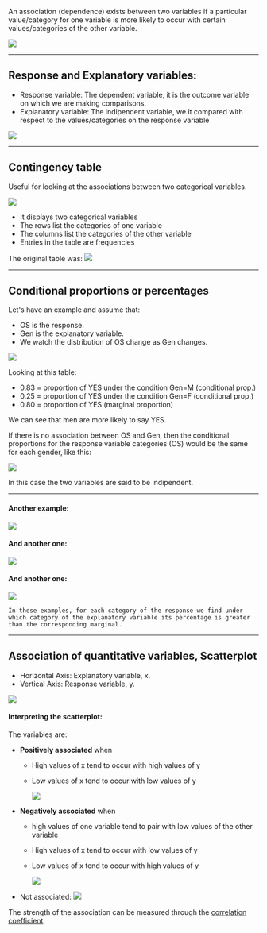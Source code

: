 An association (dependence) exists between two variables if a particular value/category for one variable is more likely to occur with certain values/categories of the other variable.

![](../z_images/Pasted%20image%2020230302144744.png)

---

## Response and Explanatory variables:

- Response variable: The dependent variable, it is the outcome variable on which we are making comparisons.
- Explanatory variable: The indipendent variable, we it compared with respect to the values/categories on the response variable

![](../z_images/Pasted%20image%2020230302145139.png)

---

## Contingency table

Useful for looking at the associations between two categorical variables.

![](../z_images/Pasted%20image%2020230302145417.png)

- It displays two categorical variables 
- The rows list the categories of one variable 
- The columns list the categories of the other variable 
- Entries in the table are frequencies

The original table was:
![](../z_images/Pasted%20image%2020230302143750.png)

---

## Conditional proportions or percentages

Let's have an example and assume that:
- OS is the response.
- Gen is the explanatory variable.
- We watch the distribution of OS change as Gen changes.

![](../z_images/Pasted%20image%2020230302150031.png)

Looking at this table:

- 0.83 = proportion of YES under the condition Gen=M (conditional prop.) 
- 0.25 = proportion of YES under the condition Gen=F (conditional prop.) 
- 0.80 = proportion of YES (marginal proportion)

We can see that men are more likely to say YES.

If there is no association between OS and Gen, then the conditional proportions for the response variable categories (OS) would be the same for each gender, like this:

![](../z_images/Pasted%20image%2020230302150443.png)

In this case the two variables are said to be indipendent.

---

#### Another example:

![](../z_images/Pasted%20image%2020230302150721.png)

#### And another one:
![](../z_images/Pasted%20image%2020230302151526.png)

#### And another one:
![](../z_images/Pasted%20image%2020230302151548.png)


```ad-hint
In these examples, for each category of the response we find under which category of the explanatory variable its percentage is greater than the corresponding marginal.
```

---

## Association of quantitative variables, Scatterplot

- Horizontal Axis: Explanatory variable, x.
- Vertical Axis: Response variable, y.

![](../z_images/Pasted%20image%2020230302152142.png)


#### Interpreting the scatterplot:

The variables are:
- **Positively associated** when 
	- High values of x tend to occur with high values of y 
	- Low values of x tend to occur with low values of y
		
		![](../z_images/Pasted%20image%2020230302152423.png)
	
- **Negatively associated** when 
	- high values of one variable tend to pair with low values of the other variable 
	- High values of x tend to occur with low values of y 
	- Low values of x tend to occur with high values of y
		
		![](../z_images/Pasted%20image%2020230302152455.png)
	
	
- Not associated:
		![](../z_images/Pasted%20image%2020230302152600.png)

The strength of the association can be measured through the [correlation coefficient](Correlation%20coefficient.md).